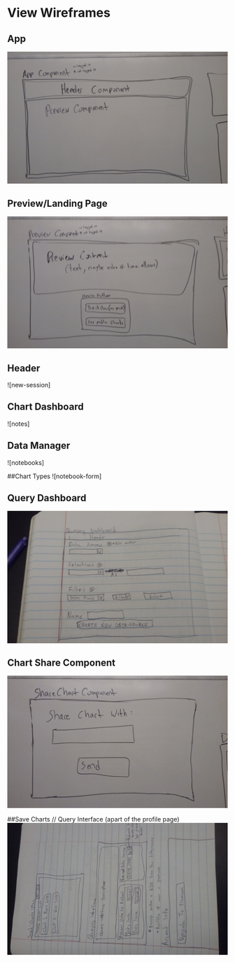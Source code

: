# View Wireframes

## App
![app]

## Preview/Landing Page
![preview]

## Header
![new-session]

## Chart Dashboard
![notes]

## Data Manager
![notebooks]

##Chart Types
![notebook-form]

## Query Dashboard
![query_dashboard]

## Chart Share Component
![share_chart]

##Save Charts // Query Interface (apart of the profile page)
![saved_charts_AND_query_interface]

[app]: ./wireframes/app.jpg
[preview]: ./wireframes/preview.jpg
[header]: ./wireframes/header.jpg
[chart_dashboard]: ./wireframes/chart_dashboard.jpg
[data_manager]: ./wireframes/data_manager.jpg
[chart_types]: ./wireframes/chart_types.jpg
[query_dashboard]: ./wireframes/query_dashboard.jpg
[saved_charts_AND_query_interface]: ./wireframes/saved_charts_AND_query_interface.jpg
[share_chart]: ./wireframes/share_chart.jpg
